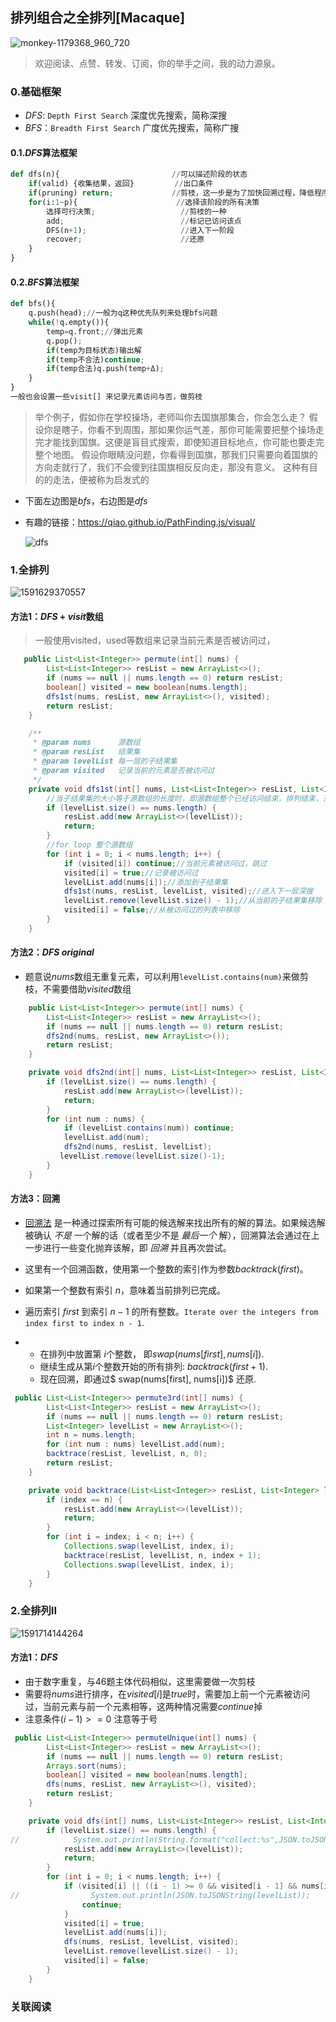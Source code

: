 ## 排列组合之全排列[Macaque]

![monkey-1179368_960_720](D:\Dev\SrcCode\geek-algorithm-leetcode\src\main\leetcode_manuscripts\dfs_bfs\permutation\排列组合之全排列[Macaque].assets\monkey-1179368_960_720.jpg)

> 欢迎阅读、点赞、转发、订阅，你的举手之间，我的动力源泉。

### 0.基础框架

- $DFS$: `Depth First Search`  深度优先搜索，简称深搜
- $BFS$：`Breadth First Search`  广度优先搜索，简称广搜

#### 0.1.$DFS$算法框架

```python
def dfs(n){                         //可以描述阶段的状态
	if(valid) {收集结果，返回}	        //出口条件
	if(pruning) return;             //剪枝，这一步是为了加快回溯过程，降低程序执行时间
	for(i:1~p){                      //选择该阶段的所有决策
		选择可行决策;                   //剪枝的一种 
		add;						  //标记已访问该点
		DFS(n+1);                     //进入下一阶段
		recover;                      //还原
	}
}
```

#### 0.2.$BFS$算法框架

```python
def bfs(){
    q.push(head);//一般为q这种优先队列来处理bfs问题
    while(!q.empty()){
        temp=q.front;//弹出元素
        q.pop(); 
        if(temp为目标状态)输出解 
        if(temp不合法)continue;
        if(temp合法)q.push(temp+Δ);
    }
}
一般也会设置一些visit[] 来记录元素访问与否，做剪枝
```

>  举个例子，假如你在学校操场，老师叫你去国旗那集合，你会怎么走？ 假设你是瞎子，你看不到周围，那如果你运气差，那你可能需要把整个操场走完才能找到国旗。这便是盲目式搜索，即使知道目标地点，你可能也要走完整个地图。 假设你眼睛没问题，你看得到国旗，那我们只需要向着国旗的方向走就行了，我们不会傻到往国旗相反反向走，那没有意义。 这种有目的的走法，便被称为启发式的 

- 下面左边图是$bfs$，右边图是$dfs$

- 有趣的链接：https://qiao.github.io/PathFinding.js/visual/ 

  ![dfs](C:\Users\lwh\Desktop\dfs.gif)

### 1.全排列

![1591629370557](D:\Dev\SrcCode\geek-algorithm-leetcode\src\main\leetcode_manuscripts\dfs_bfs\permutation\排列组合之全排列[Macaque].assets\1591629370557.png)

#### 方法1：$DFS$  + $visit$数组

> 一般使用visited，used等数组来记录当前元素是否被访问过，

```java
   public List<List<Integer>> permute(int[] nums) {
        List<List<Integer>> resList = new ArrayList<>();
        if (nums == null || nums.length == 0) return resList;
        boolean[] visited = new boolean[nums.length];
        dfs1st(nums, resList, new ArrayList<>(), visited);
        return resList;
    }

    /**
     * @param nums      源数组
     * @param resList   结果集
     * @param levelList 每一层的子结果集
     * @param visited   记录当前的元素是否被访问过
     */
    private void dfs1st(int[] nums, List<List<Integer>> resList, List<Integer> levelList, boolean[] visited) {
        //当子结果集的大小等于源数组的长度时，即源数组整个已经访问结束，排列结束，开始收集结果
        if (levelList.size() == nums.length) {
            resList.add(new ArrayList<>(levelList));
            return;
        }
        //for loop 整个源数组
        for (int i = 0; i < nums.length; i++) {
            if (visited[i]) continue;//当前元素被访问过，跳过
            visited[i] = true;//记录被访问过
            levelList.add(nums[i]);//添加到子结果集
            dfs1st(nums, resList, levelList, visited);//进入下一层深搜
            levelList.remove(levelList.size() - 1);//从当前的子结果集移除
            visited[i] = false;//从被访问过的列表中移除
        }
    }
```



#### 方法2：$DFS$  $original$

- 题意说$nums$数组无重复元素，可以利用`levelList.contains(num)`来做剪枝，不需要借助$visited$数组

```java
    public List<List<Integer>> permute(int[] nums) {
        List<List<Integer>> resList = new ArrayList<>();
        if (nums == null || nums.length == 0) return resList;
        dfs2nd(nums, resList, new ArrayList<>());
        return resList;
    }

    private void dfs2nd(int[] nums, List<List<Integer>> resList, List<Integer> levelList) {
        if (levelList.size() == nums.length) {
            resList.add(new ArrayList<>(levelList));
            return;
        }
        for (int num : nums) {
            if (levelList.contains(num)) continue;
            levelList.add(num);
            dfs2nd(nums, resList, levelList);
           levelList.remove(levelList.size()-1);
        }
    }
```

#### 方法3：回溯

- [回溯法](https://baike.baidu.com/item/回溯算法/9258495) 是一种通过探索所有可能的候选解来找出所有的解的算法。如果候选解被确认 *不是* 一个解的话（或者至少不是 *最后一个* 解），回溯算法会通过在上一步进行一些变化抛弃该解，即 *回溯* 并且再次尝试。

- 这里有一个回溯函数，使用第一个整数的索引作为参数$backtrack(first)$。

- 如果第一个整数有索引 $n$，意味着当前排列已完成。
- 遍历索引 $first$ 到索引 $n - 1$ 的所有整数。`Iterate over the integers from index first to index n - 1`.

- - 在排列中放置第 $i$个整数， 即$swap(nums[first], nums[i])$.
  - 继续生成从第$i$个整数开始的所有排列: $backtrack(first + 1)$.
  - 现在回溯，即通过$ swap(nums[first], nums[i])$ 还原.

```java
 public List<List<Integer>> permute3rd(int[] nums) {
        List<List<Integer>> resList = new ArrayList<>();
        if (nums == null || nums.length == 0) return resList;
        List<Integer> levelList = new ArrayList<>();
        int n = nums.length;
        for (int num : nums) levelList.add(num);
        backtrace(resList, levelList, n, 0);
        return resList;
    }

    private void backtrace(List<List<Integer>> resList, List<Integer> levelList, int n, int index) {
        if (index == n) {
            resList.add(new ArrayList<>(levelList));
            return;
        }
        for (int i = index; i < n; i++) {
            Collections.swap(levelList, index, i);
            backtrace(resList, levelList, n, index + 1);
            Collections.swap(levelList, index, i);
        }
    }
```

### 2.全排列II

![1591714144264](D:\Dev\SrcCode\geek-algorithm-leetcode\src\main\leetcode_manuscripts\dfs_bfs\permutation\排列组合之全排列[Macaque].assets\1591714144264.png)

#### 方法1：$DFS$

- 由于数字重复，与$46$题主体代码相似，这里需要做一次剪枝
- 需要将$nums$进行排序，在$visited[i]$是$true$时，需要加上前一个元素被访问过，当前元素与前一个元素相等，这两种情况需要$continue$掉
- 注意条件$(i - 1)>=0$ 注意等于号

```java
 public List<List<Integer>> permuteUnique(int[] nums) {
        List<List<Integer>> resList = new ArrayList<>();
        if (nums == null || nums.length == 0) return resList;
        Arrays.sort(nums);
        boolean[] visited = new boolean[nums.length];
        dfs(nums, resList, new ArrayList<>(), visited);
        return resList;
    }

    private void dfs(int[] nums, List<List<Integer>> resList, List<Integer> levelList, boolean[] visited) {
        if (levelList.size() == nums.length) {
//            System.out.println(String.format("collect:%s",JSON.toJSONString(levelList)));
            resList.add(new ArrayList<>(levelList));
            return;
        }
        for (int i = 0; i < nums.length; i++) {
            if (visited[i] || ((i - 1) >= 0 && visited[i - 1] && nums[i] == nums[i - 1])) {
//                System.out.println(JSON.toJSONString(levelList));
                continue;
            }
            visited[i] = true;
            levelList.add(nums[i]);
            dfs(nums, resList, levelList, visited);
            levelList.remove(levelList.size() - 1);
            visited[i] = false;
        }
    }
```

### 关联阅读









